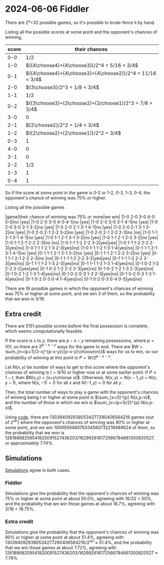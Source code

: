 2024-06-06 Fiddler
==================
There are 2⁵=32 possible games, so it's possible to brute-force it by hand.

Listing all the possible scores at some point and the opponent's chances of
winning,

|score|their chances|
|-----|-------------|
|0-0 | $1/2$ |
|1-0 | $({4\choose4}+{4\choose3})/2^4 = 5/16 < 3/4$ |
|0-1 | $({4\choose4}+{4\choose3}+{4\choose2})/2^4 = 11/16 < 3/4$ |
|2-0 | ${3\choose3}/2^3 = 1/8 < 3/4$ |
|1-1 | $1/2$ |
|0-2 | $({3\choose3}+{3\choose2}+{3/choose1}/2^3 = 7/8 > 3/4$ |
|3-0 | $0$ |
|2-1 | ${2\choose2}/2^2 = 1/4 < 3/4$ |
|1-2 | $({2\choose2}+{2\choose1})/2^2 = 3/4$ |
|0-3 | $1$ |
|4-0 | $0$ |
|3-1 | $0$ |
|2-2 | $1/2$ |
|1-3 | $1$ |
|0-4 | $1$ |

So if the score at some point in the game is 0-2 or 1-2, 0-3, 1-3, 0-4, the
opponent's chance of winning was 75% or higher.

Listing all the possible games

|game|their chance of winning was 75% or more|we win|
|1-0 2-0 3-0 4-0 5-0|no |yes|
|1-0 2-0 3-0 4-0 4-1|no |yes|
|1-0 2-0 3-0 3-1 4-1|no |yes|
|1-0 2-0 3-0 3-1 3-2|no |yes|
|1-0 2-0 2-1 3-1 4-1|no |yes|
|1-0 2-0 2-1 3-1 3-2|no |yes|
|1-0 2-0 2-1 2-2 3-2|no |yes|
|1-0 2-0 2-1 2-2 2-3|no |no|
|1-0 1-1 2-1 3-1 4-1|no |yes|
|1-0 1-1 2-1 3-1 3-2|no |yes|
|1-0 1-1 2-1 2-2 3-2|no |yes|
|1-0 1-1 2-1 2-2 2-3|no |no|
|1-0 1-1 1-2 2-2 3-2|yes|yes|
|1-0 1-1 1-2 2-2 2-3|yes|no|
|1-0 1-1 1-2 1-3 2-3|yes|no|
|1-0 1-1 1-2 1-3 1-4|yes|no|
|0-1 1-1 2-1 3-1 4-1|no |yes|
|0-1 1-1 2-1 3-1 3-2|no |yes|
|0-1 1-1 2-1 2-2 3-2|no |yes|
|0-1 1-1 2-1 2-2 2-3|no |no|
|0-1 1-1 1-2 2-2 3-2|yes|yes|
|0-1 1-1 1-2 2-2 2-3|yes|no|
|0-1 1-1 1-2 1-3 2-3|yes|no|
|0-1 1-1 1-2 1-3 1-4|yes|no|
|0-1 0-2 1-2 2-2 3-2|yes|yes|
|0-1 0-2 1-2 2-2 2-3|yes|no|
|0-1 0-2 1-2 1-3 2-3|yes|no|
|0-1 0-2 1-2 1-3 1-4|yes|no|
|0-1 0-2 0-3 1-3 2-3|yes|no|
|0-1 0-2 0-3 1-3 1-4|yes|no|
|0-1 0-2 0-3 0-4 1-4|yes|no|
|0-1 0-2 0-3 0-4 0-5|yes|no|

There are 16 possible games in which the opponent's chances of winning was
75% or higher at some point, and we win 3 of them, so the probability that
we won is 3/16.

Extra credit
------------
There are 5151 possible scores before the final possession is complete,
which seems computationally feasible.

If the score is $x$ to $y$, there are $p-x-y$ remaining possessions, where
$p=101$, so there are $2^{p-x-y}$ ways for the game to end.  There are
$W = \sum_{n=(p+1)/2-x}^{p-x-y}{{p-x-y}\choose{n}}$ ways for us to win,
so our probability of winning at this point is $P = W/2^{p-x-y}$.

Let $N(x,y)$ be number of ways to get to this score where the opponent's
chances of winning is $t=9/10$ or higher now or at some earlier point.
If $P \le 1-t$, then $N(x,y) = {x+y\choose x}$.  Otherwise,
$N(x,y) = N(x-1,y) + N(x,y-1)$, where
$N(x,-1) = 0$ for all $x$ and $N(-1,y) = 0$ for all $y$.

Then, the total number of ways to play a game with the opponent's chances
of winning being $t$ or higher at some point is $\sum_{x=0}^{p} N(x,p-x)$,
and the number of those in which we win is $\sum_{x=(p+1)/2}^{p} N(x,p-x)$,

Using [code](20240607.hs), there are 1303940929380534277290406564216 games
(out of 2¹⁰¹) where the opponent's chances of winning was 90% or higher at
some point, and we win 100950946076334560732219489624 of them, 
so the probability that we won is
12618868259541820091527436203/162992616172566784661300820527, or approximately
7.74%.

Simulations
-----------
[Simulations](20240607.go) agree in both cases.

### Fiddler
Simulations give the probability that the opponent's chances of winning
was 75% or higher at some point at about 50.0%, agreeing with 16/32 = 50%,
and the probability that we win those games at about 18.7%, agreeing with
3/16 = 18.75%.

### Extra credit
Simulations give the probability that the opponent's chances of winning
was 90% or higher at some point at about 51.4%, agreeing with
1303940929380534277290406564216/2¹⁰¹ ≈ 51.4%, and the probability that
we win those games at about 7.72%, agreeing with 
12618868259541820091527436203/162992616172566784661300820527 ≈ 7.74%.
